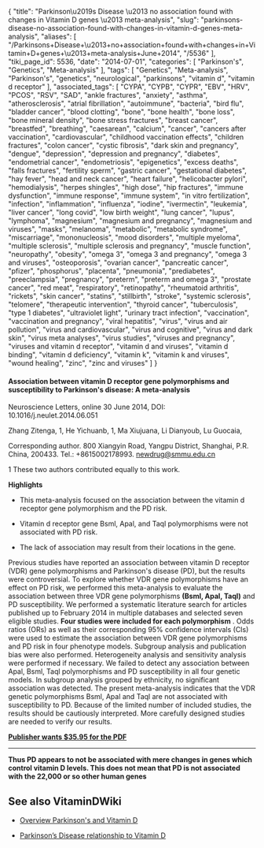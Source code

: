 {
    "title": "Parkinson\u2019s Disease \u2013 no association found with changes in Vitamin D genes \u2013 meta-analysis",
    "slug": "parkinsons-disease-no-association-found-with-changes-in-vitamin-d-genes-meta-analysis",
    "aliases": [
        "/Parkinsons+Disease+\u2013+no+association+found+with+changes+in+Vitamin+D+genes+\u2013+meta-analysis+June+2014",
        "/5536"
    ],
    "tiki_page_id": 5536,
    "date": "2014-07-01",
    "categories": [
        "Parkinson's",
        "Genetics",
        "Meta-analysis"
    ],
    "tags": [
        "Genetics",
        "Meta-analysis",
        "Parkinson's",
        "genetics",
        "neurological",
        "parkinsons",
        "vitamin d",
        "vitamin d receptor"
    ],
    "associated_tags": [
        "CYPA",
        "CYPB",
        "CYPR",
        "EBV",
        "HRV",
        "PCOS",
        "RSV",
        "SAD",
        "ankle fractures",
        "anxiety",
        "asthma",
        "atherosclerosis",
        "atrial fibrillation",
        "autoimmune",
        "bacteria",
        "bird flu",
        "bladder cancer",
        "blood clotting",
        "bone",
        "bone health",
        "bone loss",
        "bone mineral density",
        "bone stress fractures",
        "breast cancer",
        "breastfed",
        "breathing",
        "caesarean",
        "calcium",
        "cancer",
        "cancers after vaccination",
        "cardiovascular",
        "childhood vaccination effects",
        "children fractures",
        "colon cancer",
        "cystic fibrosis",
        "dark skin and pregnancy",
        "dengue",
        "depression",
        "depression and pregnancy",
        "diabetes",
        "endometrial cancer",
        "endometriosis",
        "epigenetics",
        "excess deaths",
        "falls fractures",
        "fertility sperm",
        "gastric cancer",
        "gestational diabetes",
        "hay fever",
        "head and neck cancer",
        "heart failure",
        "helicobacter pylori",
        "hemodialysis",
        "herpes shingles",
        "high dose",
        "hip fractures",
        "immune dysfunction",
        "immune response",
        "immune system",
        "in vitro fertilization",
        "infection",
        "inflammation",
        "influenza",
        "iodine",
        "ivermectin",
        "leukemia",
        "liver cancer",
        "long covid",
        "low birth weight",
        "lung cancer",
        "lupus",
        "lymphoma",
        "magnesium",
        "magnesium and pregnancy",
        "magnesium and viruses",
        "masks",
        "melanoma",
        "metabolic",
        "metabolic syndrome",
        "miscarriage",
        "mononucleosis",
        "mood disorders",
        "multiple myeloma",
        "multiple sclerosis",
        "multiple sclerosis and pregnancy",
        "muscle function",
        "neuropathy",
        "obesity",
        "omega 3",
        "omega 3 and pregnancy",
        "omega 3 and viruses",
        "osteoporosis",
        "ovarian cancer",
        "pancreatic cancer",
        "pfizer",
        "phosphorus",
        "placenta",
        "pneumonia",
        "prediabetes",
        "preeclampsia",
        "pregnancy",
        "preterm",
        "preterm and omega 3",
        "prostate cancer",
        "red meat",
        "respiratory",
        "retinopathy",
        "rheumatoid arthritis",
        "rickets",
        "skin cancer",
        "statins",
        "stillbirth",
        "stroke",
        "systemic sclerosis",
        "telomere",
        "therapeutic intervention",
        "thyroid cancer",
        "tuberculosis",
        "type 1 diabetes",
        "ultraviolet light",
        "urinary tract infection",
        "vaccination",
        "vaccination and pregnancy",
        "viral hepatitis",
        "virus",
        "virus and air pollution",
        "virus and cardiovascular",
        "virus and cognitive",
        "virus and dark skin",
        "virus meta analyses",
        "virus studies",
        "viruses and pregnancy",
        "viruses and vitamin d receptor",
        "vitamin d and viruses",
        "vitamin d binding",
        "vitamin d deficiency",
        "vitamin k",
        "vitamin k and viruses",
        "wound healing",
        "zinc",
        "zinc and viruses"
    ]
}


#### Association between vitamin D receptor gene polymorphisms and susceptibility to Parkinson's disease: A meta-analysis

Neuroscience Letters, online 30 June 2014, DOI: 10.1016/j.neulet.2014.06.051

Zhang Zitenga, 1, He Yichuanb, 1, Ma Xiujuana, Li Dianyoub, Lu Guocaia, 

Corresponding author. 800 Xiangyin Road, Yangpu District, Shanghai, P.R. China, 200433. Tel.: +8615002178993. newdrug@smmu.edu.cn

1 These two authors contributed equally to this work.

 **Highlights** 

* This meta-analysis focused on the association between the vitamin d receptor gene polymorphism and the PD risk.

* Vitamin d receptor gene Bsml, Apal, and Taql polymorphisms were not associated with PD risk.

* The lack of association may result from their locations in the gene.

Previous studies have reported an association between vitamin D receptor (VDR) gene polymorphisms and Parkinson's disease (PD), but the results were controversial. To explore whether VDR gene polymorphisms have an effect on PD risk, we performed this meta-analysis to evaluate the association between three VDR gene polymorphisms  **(Bsml, Apal, Taql)**  and PD susceptibility. We performed a systematic literature search for articles published up to February 2014 in multiple databases and selected seven eligible studies.  **Four studies were included for each polymorphism** . Odds ratios (ORs) as well as their corresponding 95% confidence intervals (CIs) were used to estimate the association between VDR gene polymorphisms and PD risk in four phenotype models. Subgroup analysis and publication bias were also performed. Heterogeneity analysis and sensitivity analysis were performed if necessary. We failed to detect any association between Apal, Bsml, Taql polymorphisms and PD susceptibility in all four genetic models. In subgroup analysis grouped by ethnicity, no significant association was detected. The present meta-analysis indicates that the VDR genetic polymorphisms Bsml, Apal and Taql are not associated with susceptibility to PD. Because of the limited number of included studies, the results should be cautiously interpreted. More carefully designed studies are needed to verify our results.

 **[Publisher wants $35.95 for the PDF](http://www.sciencedirect.com/science/article/pii/S0304394014005321%20)** 

---

 **Thus PD appears to not be associated with mere changes in genes which control vitamin D levels.  This does not mean that PD is not associated with the 22,000 or so other human genes** 

## See also VitaminDWiki

* [Overview Parkinson's and Vitamin D](/tags/overview-parkinsons-and-vitamin-d.html)

* [Parkinson’s Disease relationship to Vitamin D](/posts/parkinsons-disease-relationship-to-vitamin-d)